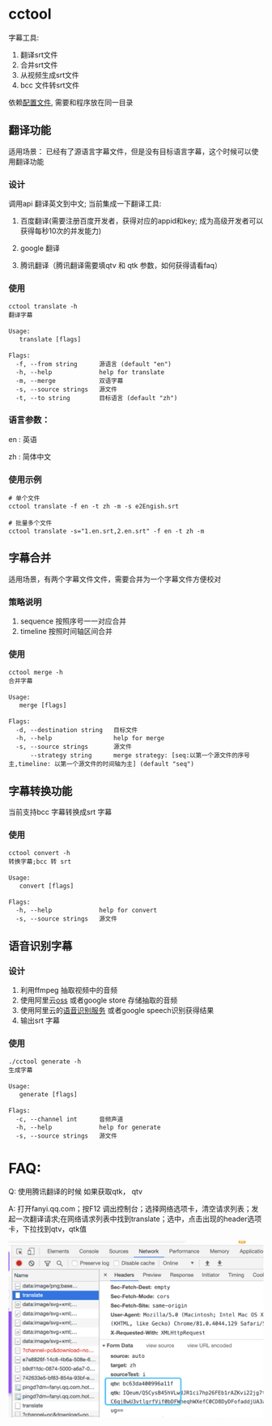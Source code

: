 # cctool
字幕工具:
1. 翻译srt文件
2. 合并srt文件
3. 从视频生成srt文件
4. bcc 文件转srt文件

依赖[配置文件](./bin/config.yaml), 需要和程序放在同一目录

## 翻译功能
适用场景： 已经有了源语言字幕文件，但是没有目标语言字幕，这个时候可以使用翻译功能

### 设计
调用api 翻译英文到中文; 当前集成一下翻译工具:

1. 百度翻译(需要注册百度开发者，获得对应的appid和key; 成为高级开发者可以获得每秒10次的并发能力)

2. google 翻译 

3. 腾讯翻译（腾讯翻译需要填qtv 和 qtk 参数，如何获得请看faq）


### 使用
```
cctool translate -h
翻译字幕

Usage:
   translate [flags]

Flags:
  -f, --from string      源语言 (default "en")
  -h, --help             help for translate
  -m, --merge            双语字幕
  -s, --source strings   源文件
  -t, --to string        目标语言 (default "zh")
```

### 语言参数：

en : 英语

zh : 简体中文


###  使用示例
```shell script
# 单个文件
cctool translate -f en -t zh -m -s e2Engish.srt

# 批量多个文件
cctool translate -s="1.en.srt,2.en.srt" -f en -t zh -m
```

## 字幕合并
适用场景，有两个字幕文件文件，需要合并为一个字幕文件方便校对
### 策略说明
1. sequence 按照序号一一对应合并
2. timeline 按照时间轴区间合并

### 使用

```shell script
cctool merge -h
合并字幕

Usage:
   merge [flags]

Flags:
  -d, --destination string   目标文件
  -h, --help                 help for merge
  -s, --source strings       源文件
      --strategy string      merge strategy: [seq:以第一个源文件的序号主,timeline: 以第一个源文件的时间轴为主] (default "seq")
```

## 字幕转换功能
当前支持bcc 字幕转换成srt 字幕
### 使用
```shell script
cctool convert -h
转换字幕;bcc 转 srt

Usage:
   convert [flags]

Flags:
  -h, --help             help for convert
  -s, --source strings   源文件

```

## 语音识别字幕

### 设计
1. 利用ffmpeg 抽取视频中的音频
2. 使用阿里云[oss](https://www.aliyun.com/product/oss?spm=5176.12825654.eofdhaal5.13.e9392c4a8rfNXE) 或者google store 存储抽取的音频
3. 使用阿里云的[语音识别服务](https://ai.aliyun.com/nls?spm=5176.12825654.eofdhaal5.26.e9392c4a8rfNXE) 或者google speech识别获得结果
4. 输出srt 字幕

### 使用
```shell script
./cctool generate -h
生成字幕

Usage:
   generate [flags]

Flags:
  -c, --channel int      音频声道
  -h, --help             help for generate
  -s, --source strings   源文件

```

# FAQ:
Q: 使用腾讯翻译的时候 如果获取qtk， qtv

A: 打开fanyi.qq.com；按F12 调出控制台；选择网络选项卡，清空请求列表；发起一次翻译请求;在网络请求列表中找到translate；选中，点击出现的header选项卡，下拉找到qtv，qtk值

![示例图](./doc/WechatIMG50.png)
